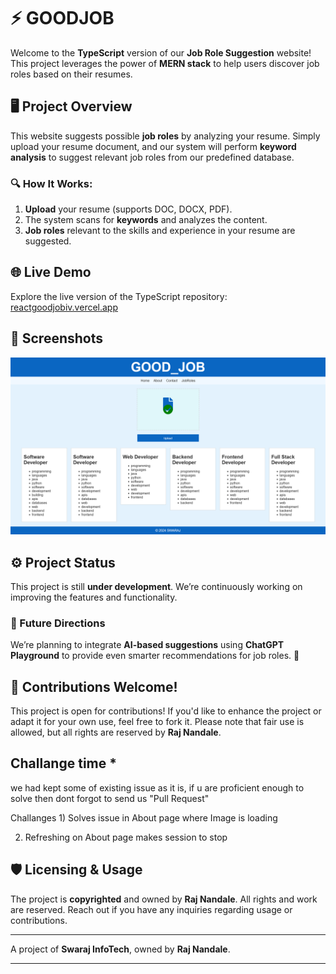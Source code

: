 # ⚡ GOODJOB

Welcome to the **TypeScript** version of our **Job Role Suggestion** website! This project leverages the power of **MERN stack** to help users discover job roles based on their resumes.

## 🖥️ Project Overview

This website suggests possible **job roles** by analyzing your resume. Simply upload your resume document, and our system will perform **keyword analysis** to suggest relevant job roles from our predefined database.

### 🔍 How It Works:
1. **Upload** your resume (supports DOC, DOCX, PDF).
2. The system scans for **keywords** and analyzes the content.
3. **Job roles** relevant to the skills and experience in your resume are suggested.


## 🌐 Live Demo

Explore the live version of the TypeScript repository: [reactgoodjobiv.vercel.app](https://reactgoodjobiv.vercel.app)

## 📸 Screenshots
![Homepage Screenshot](./screenshots/homepage.png)
## ⚙️ Project Status

This project is still **under development**. We’re continuously working on improving the features and functionality.

### 🌟 Future Directions
We’re planning to integrate **AI-based suggestions** using **ChatGPT Playground** to provide even smarter recommendations for job roles. 🤖

## 🙌 Contributions Welcome!

This project is open for contributions! If you'd like to enhance the project or adapt it for your own use, feel free to fork it. Please note that fair use is allowed, but all rights are reserved by **Raj Nandale**.
## Challange time *

we had kept some of existing issue as it is, if u are proficient enough to solve then dont forgot to send us "Pull Request"

Challanges 1) Solves issue in About page where Image is loading

2) Refreshing on About page makes session to stop

## 🛡️ Licensing & Usage

The project is **copyrighted** and owned by **Raj Nandale**. All rights and work are reserved. Reach out if you have any inquiries regarding usage or contributions.

---

A project of **Swaraj InfoTech**, owned by **Raj Nandale**.

---
